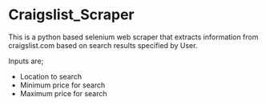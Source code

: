 # Craigslist_Scraper

This is a python based selenium web scraper that extracts information from craigslist.com based on search results specified by User.

Inputs are;

- Location to search
- Minimum price for search
- Maximum price for search
